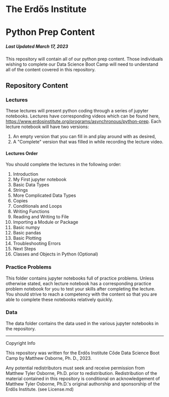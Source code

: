 # The Erdős Institute
# Python Prep Content
##### Last Updated March 17, 2023

This repository will contain all of our python prep content. Those individuals wishing to complete our Data Science Boot Camp will need
to understand all of the content covered in this repository.

## Repository Content

### Lectures

These lectures will present python coding through a series of jupyter notebooks. Lectures have corresponding videos which can be found here, https://www.erdosinstitute.org/programs/asynchronous/python-prep.
Each lecture notebook will have two versions:
1. An empty version that you can fill in and play around with as desired,
2. A "Complete" version that was filled in while recording the lecture video.

#### Lectures Order

You should complete the lectures in the following order:
1. Introduction
2. My First jupyter notebook
3. Basic Data Types
4. Strings
5. More Complicated Data Types
6. Copies
7. Conditionals and Loops
8. Writing Functions
9. Reading and Writing to File
10. Importing a Module or Package
11. Basic numpy
12. Basic pandas
13. Basic Plotting
14. Troubleshooting Errors
15. Next Steps
16. Classes and Objects in Python (Optional)


### Practice Problems

This folder contains jupyter notebooks full of practice problems. Unless otherwise stated, each lecture notebook has a corresponding practice problem
notebook for you to test your skills after completing the lecture. You should strive to reach a competency with the content so that you are able
to complete these notebooks relatively quickly.

### Data

The data folder contains the data used in the various jupyter notebooks in the repository.

-------------------------
Copyright Info

This repository was written for the Erdős Institute Cőde Data Science Boot Camp by Matthew Osborne, Ph. D., 2023.

Any potential redistributors must seek and receive permission from Matthew Tyler Osborne, Ph.D. prior to redistribution. Redistribution of the material contained in this repository is conditional on acknowledgement of Matthew Tyler Osborne, Ph.D.'s original authorship and sponsorship of the Erdős Institute. (see License.md)
